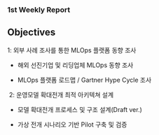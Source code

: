 ### 1st Weekly Report

## Objectives

1: 외부 사례 조사를 통한 MLOps 플랫폼 동향 조사​

- 해외 선진기업 및 리딩업체 MLOps 동향 조사​
     
- MLOps 플랫폼 로드맵 / Gartner Hype Cycle 조사​

​
2: 운영모델 확대전개 최적 아키텍쳐 설계​

- 모델 확대전개 프로세스 및 구조 설계(Draft ver.)​
  
- 가상 전개 시나리오 기반 Pilot 구축 및 검증 ​
